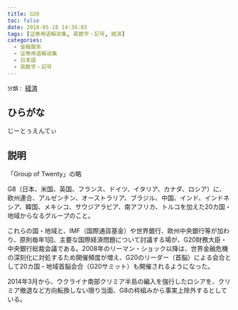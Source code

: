 ```yaml
---
title: G20
toc: false
date: 2018-05-18 14:34:03
tags: [证券用语解说集, 英数字・記号, 経済]
categories:
  - 金融服务
  - 证券用语解说集
  - 日本語
  - 英数字・記号
---
```


`分類：` [経済](/tags/経済/)

## ひらがな

じーとぅえんてぃ

## 説明

「Group of Twenty」の略

G8（日本、米国、英国、フランス、ドイツ、イタリア、カナダ、ロシア）に、欧州連合、アルゼンチン、オーストラリア、ブラジル、中国、インド、インドネシア、韓国、メキシコ、サウジアラビア、南アフリカ、トルコを加えた20カ国・地域からなるグループのこと。

これらの国・地域と、IMF（国際通貨基金）や世界銀行、欧州中央銀行等が加わり、原則毎年1回、主要な国際経済問題について討議する場が、G20財務大臣・中央銀行総裁会議である。2008年のリーマン・ショック以降は、世界金融危機の深刻化に対処するため開催頻度が増え、G20のリーダー（首脳）による会合として20カ国・地域首脳会合（G20サミット）も開催されるようになった。

2014年3月から、ウクライナ南部クリミア半島の編入を強行したロシアを、クリミア撤退など方向転換しない限り当面、G8の枠組みから事実上除外するとしている。
